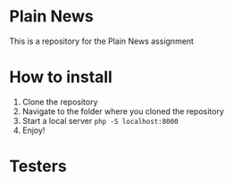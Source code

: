 # Plain News
This is a repository for the Plain News assignment

# How to install
1. Clone the repository
2. Navigate to the folder where you cloned the repository
3. Start a local server `php -S localhost:8000`
4. Enjoy!

# Testers
